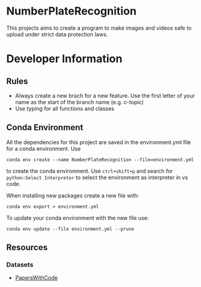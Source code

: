 # NumberPlateRecognition

This projects aims to create a program to make images and videos safe to upload under strict data protection laws.

# Developer Information

## Rules

- Always create a new brach for a new feature. Use the first letter of your name as the start of the branch name (e.g. c-topic)
- Use typing for all functions and classes

## Conda Environment

All the dependencies for this project are saved in the environment.yml file for a conda environment. Use 
```
conda env create --name NumberPlateRecognition --file=environment.yml
``` 
to create the conda environment. Use `ctrl+shift+p` and search for `python:Select Interpreter` to select the environment as interpreter in vs code.

When installing new packages create a new file with:
```
conda env export > environment.yml
``` 
To update your conda environment with the new file use:
```
conda env update --file environment.yml --prune
```

## Resources

### Datasets
- [PapersWithCode](https://paperswithcode.com/datasets?task=object-detection&mod=images&page=1)
